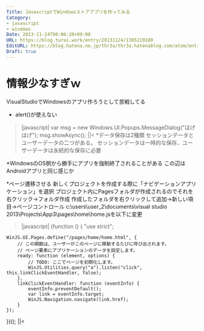 ```yaml
---
Title: JavascriptでWindowsストアアプリを作ってみる
Category:
- javascript
- windows
Date: 2013-11-24T00:06:20+09:00
URL: https://blog.turai.work/entry/20131124/1385219180
EditURL: https://blog.hatena.ne.jp/thr3a/thr3a.hatenablog.com/atom/entry/12921228815712974192
Draft: true
---
```


情報少なすぎｗ
====
VisualStudioでWindowsのアプリ作ろうとして苦戦してる
* alert()が使えない
>|javascript|
var msg = new Windows.UI.Popups.MessageDialog("ほげほげ");
msg.showAsync();
||<
*データ保存は2種類
セッションデータとユーザーデータの二つがある。
セッションデータは一時的な保存、ユーザーデータは永続的な保存に必要

*WindowsのOS側から勝手にアプリを強制終了されることがある
この辺はAndroidアプリと同じ感じか

*ページ遷移させる
新しくプロジェクトを作成する際に「ナビゲーションアプリケーション」を選択
プロジェクト内にPagesフォルダが作成されるのでそれを右クリック→フォルダ作成
作成したフォルダを右クリックして追加→新しい項目→ページコントロール
c:\users\user_2\documents\visual studio 2013\Projects\App3\pages\home\home.jsを以下に変更
>|javascript|
(function () {
    "use strict";

    WinJS.UI.Pages.define("/pages/home/home.html", {
        // この関数は、ユーザーがこのページに移動するたびに呼び出されます。
        // ページ要素にアプリケーションのデータを設定します。
        ready: function (element, options) {
            // TODO: ここでページを初期化します。
            WinJS.Utilities.query("a").listen("click", this.linkClickEventHandler, false);
        },
        linkClickEventHandler: function (eventInfo) {
            eventInfo.preventDefault();
            var link = eventInfo.target;
            WinJS.Navigation.navigate(link.href);
        }
    });
})();
||<
